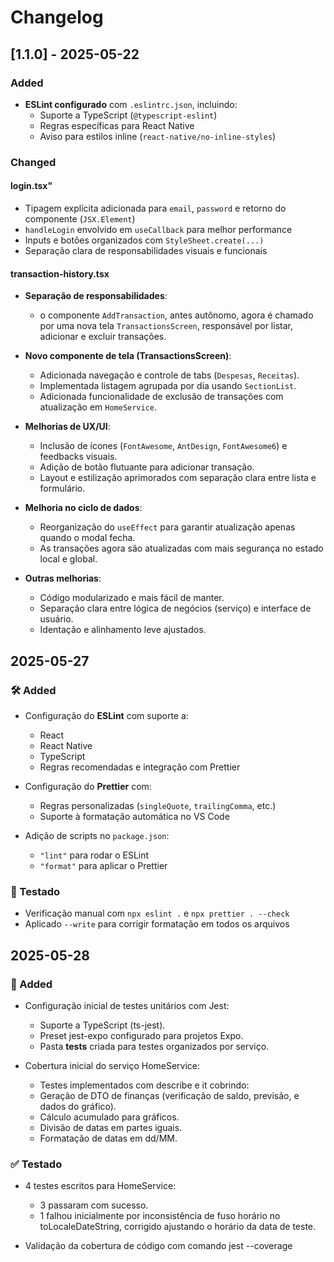 # Changelog

## [1.1.0] - 2025-05-22

### Added

- **ESLint configurado** com `.eslintrc.json`, incluindo:
  - Suporte a TypeScript (`@typescript-eslint`)
  - Regras específicas para React Native
  - Aviso para estilos inline (`react-native/no-inline-styles`)

### Changed

#### login.tsx"

- Tipagem explícita adicionada para `email`, `password` e retorno do componente (`JSX.Element`)
- `handleLogin` envolvido em `useCallback` para melhor performance
- Inputs e botões organizados com `StyleSheet.create(...)`
- Separação clara de responsabilidades visuais e funcionais

#### transaction-history.tsx

- **Separação de responsabilidades**:

  - o componente `AddTransaction`, antes autônomo, agora é chamado por uma nova tela `TransactionsScreen`, responsável por listar, adicionar e excluir transações.

- **Novo componente de tela (TransactionsScreen)**:

  - Adicionada navegação e controle de tabs (`Despesas`, `Receitas`).
  - Implementada listagem agrupada por dia usando `SectionList`.
  - Adicionada funcionalidade de exclusão de transações com atualização em `HomeService`.

- **Melhorias de UX/UI**:

  - Inclusão de ícones (`FontAwesome`, `AntDesign`, `FontAwesome6`) e feedbacks visuais.
  - Adição de botão flutuante para adicionar transação.
  - Layout e estilização aprimorados com separação clara entre lista e formulário.

- **Melhoria no ciclo de dados**:

  - Reorganização do `useEffect` para garantir atualização apenas quando o modal fecha.
  - As transações agora são atualizadas com mais segurança no estado local e global.

- **Outras melhorias**:
  - Código modularizado e mais fácil de manter.
  - Separação clara entre lógica de negócios (serviço) e interface de usuário.
  - Identação e alinhamento leve ajustados.


## 2025-05-27

### 🛠️ Added

- Configuração do **ESLint** com suporte a:
  - React
  - React Native
  - TypeScript
  - Regras recomendadas e integração com Prettier

- Configuração do **Prettier** com:
  - Regras personalizadas (`singleQuote`, `trailingComma`, etc.)
  - Suporte à formatação automática no VS Code

- Adição de scripts no `package.json`:
  - `"lint"` para rodar o ESLint
  - `"format"` para aplicar o Prettier

### 🧪 Testado

- Verificação manual com `npx eslint .` e `npx prettier . --check`
- Aplicado `--write` para corrigir formatação em todos os arquivos

## 2025-05-28

### 🧪 Added

- Configuração inicial de testes unitários com Jest:
   - Suporte a TypeScript (ts-jest).
   - Preset jest-expo configurado para projetos Expo.
   - Pasta __tests__ criada para testes organizados por serviço.

- Cobertura inicial do serviço HomeService:
   - Testes implementados com describe e it cobrindo:
   - Geração de DTO de finanças (verificação de saldo, previsão, e dados do gráfico).
   - Cálculo acumulado para gráficos.
   - Divisão de datas em partes iguais.
   - Formatação de datas em dd/MM.

### ✅ Testado

- 4 testes escritos para HomeService:
   - 3 passaram com sucesso.
   - 1 falhou inicialmente por inconsistência de fuso horário no toLocaleDateString, corrigido ajustando o horário da data de teste.

- Validação da cobertura de código com comando jest --coverage

